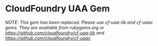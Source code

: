 CloudFoundry UAA Gem
====================

*NOTE: This gem has been replaced. Please use cf-uaa-lib and cf-uaac gems.
They are available from rubygems.org or 
https://github.com/cloudfoundry/cf-uaa-lib and 
https://github.com/cloudfoundry/cf-uaac*

